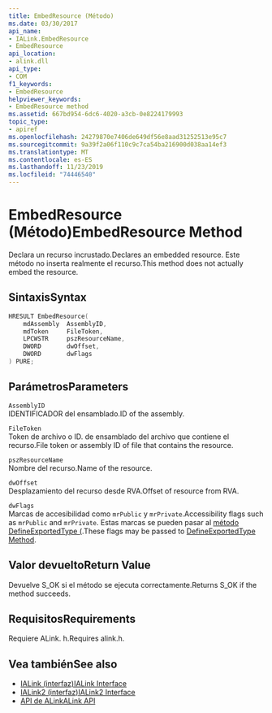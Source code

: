 ```yaml
---
title: EmbedResource (Método)
ms.date: 03/30/2017
api_name:
- IALink.EmbedResource
- EmbedResource
api_location:
- alink.dll
api_type:
- COM
f1_keywords:
- EmbedResource
helpviewer_keywords:
- EmbedResource method
ms.assetid: 667bd954-6dc6-4020-a3cb-0e8224179993
topic_type:
- apiref
ms.openlocfilehash: 24279870e7406de649df56e8aad31252513e95c7
ms.sourcegitcommit: 9a39f2a06f110c9c7ca54ba216900d038aa14ef3
ms.translationtype: MT
ms.contentlocale: es-ES
ms.lasthandoff: 11/23/2019
ms.locfileid: "74446540"
---
```

# <a name="embedresource-method"></a><span data-ttu-id="0a5c7-102">EmbedResource (Método)</span><span class="sxs-lookup"><span data-stu-id="0a5c7-102">EmbedResource Method</span></span>
<span data-ttu-id="0a5c7-103">Declara un recurso incrustado.</span><span class="sxs-lookup"><span data-stu-id="0a5c7-103">Declares an embedded resource.</span></span> <span data-ttu-id="0a5c7-104">Este método no inserta realmente el recurso.</span><span class="sxs-lookup"><span data-stu-id="0a5c7-104">This method does not actually embed the resource.</span></span>  
  
## <a name="syntax"></a><span data-ttu-id="0a5c7-105">Sintaxis</span><span class="sxs-lookup"><span data-stu-id="0a5c7-105">Syntax</span></span>  
  
```cpp  
HRESULT EmbedResource(  
    mdAssembly  AssemblyID,  
    mdToken     FileToken,  
    LPCWSTR     pszResourceName,  
    DWORD       dwOffset,  
    DWORD       dwFlags  
) PURE;  
```  
  
## <a name="parameters"></a><span data-ttu-id="0a5c7-106">Parámetros</span><span class="sxs-lookup"><span data-stu-id="0a5c7-106">Parameters</span></span>  
 `AssemblyID`  
 <span data-ttu-id="0a5c7-107">IDENTIFICADOR del ensamblado.</span><span class="sxs-lookup"><span data-stu-id="0a5c7-107">ID of the assembly.</span></span>  
  
 `FileToken`  
 <span data-ttu-id="0a5c7-108">Token de archivo o ID. de ensamblado del archivo que contiene el recurso.</span><span class="sxs-lookup"><span data-stu-id="0a5c7-108">File token or assembly ID of file that contains the resource.</span></span>  
  
 `pszResourceName`  
 <span data-ttu-id="0a5c7-109">Nombre del recurso.</span><span class="sxs-lookup"><span data-stu-id="0a5c7-109">Name of the resource.</span></span>  
  
 `dwOffset`  
 <span data-ttu-id="0a5c7-110">Desplazamiento del recurso desde RVA.</span><span class="sxs-lookup"><span data-stu-id="0a5c7-110">Offset of resource from RVA.</span></span>  
  
 `dwFlags`  
 <span data-ttu-id="0a5c7-111">Marcas de accesibilidad como `mrPublic` y `mrPrivate`.</span><span class="sxs-lookup"><span data-stu-id="0a5c7-111">Accessibility flags such as `mrPublic` and `mrPrivate`.</span></span> <span data-ttu-id="0a5c7-112">Estas marcas se pueden pasar al [método DefineExportedType (](../metadata/imetadataassemblyemit-defineexportedtype-method.md).</span><span class="sxs-lookup"><span data-stu-id="0a5c7-112">These flags may be passed to [DefineExportedType Method](../metadata/imetadataassemblyemit-defineexportedtype-method.md).</span></span>  
  
## <a name="return-value"></a><span data-ttu-id="0a5c7-113">Valor devuelto</span><span class="sxs-lookup"><span data-stu-id="0a5c7-113">Return Value</span></span>  
 <span data-ttu-id="0a5c7-114">Devuelve S_OK si el método se ejecuta correctamente.</span><span class="sxs-lookup"><span data-stu-id="0a5c7-114">Returns S_OK if the method succeeds.</span></span>  
  
## <a name="requirements"></a><span data-ttu-id="0a5c7-115">Requisitos</span><span class="sxs-lookup"><span data-stu-id="0a5c7-115">Requirements</span></span>  
 <span data-ttu-id="0a5c7-116">Requiere ALink. h.</span><span class="sxs-lookup"><span data-stu-id="0a5c7-116">Requires alink.h.</span></span>  
  
## <a name="see-also"></a><span data-ttu-id="0a5c7-117">Vea también</span><span class="sxs-lookup"><span data-stu-id="0a5c7-117">See also</span></span>

- [<span data-ttu-id="0a5c7-118">IALink (interfaz)</span><span class="sxs-lookup"><span data-stu-id="0a5c7-118">IALink Interface</span></span>](ialink-interface.md)
- [<span data-ttu-id="0a5c7-119">IALink2 (interfaz)</span><span class="sxs-lookup"><span data-stu-id="0a5c7-119">IALink2 Interface</span></span>](ialink2-interface.md)
- [<span data-ttu-id="0a5c7-120">API de ALink</span><span class="sxs-lookup"><span data-stu-id="0a5c7-120">ALink API</span></span>](index.md)
